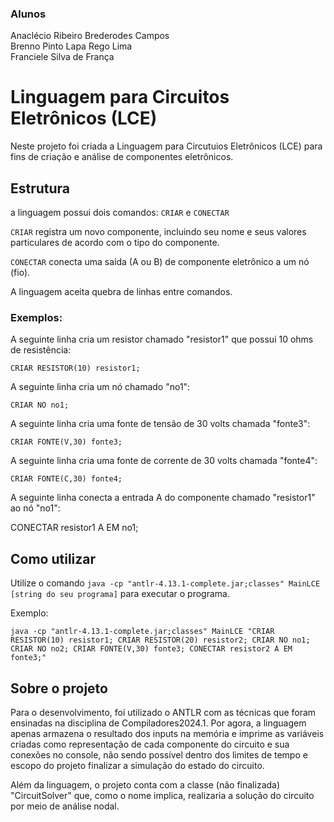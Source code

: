 ### Alunos
Anaclécio Ribeiro Brederodes Campos  
Brenno Pinto Lapa Rego Lima  
Franciele Silva de França  


# Linguagem para Circuitos Eletrônicos (LCE)
Neste projeto foi criada a Linguagem para Circutuios Eletrônicos (LCE) para fins de criação e análise de componentes eletrônicos.

## Estrutura
a linguagem possui dois comandos: `CRIAR` e `CONECTAR`

`CRIAR` registra um novo componente, incluindo seu nome e seus valores particulares de acordo com o tipo do componente.

`CONECTAR` conecta uma saída (A ou B) de componente eletrônico a um nó (fio).

A linguagem aceita quebra de linhas entre comandos.
### Exemplos:
A seguinte linha cria um resistor chamado "resistor1" que possui 10 ohms de resistência:

`CRIAR RESISTOR(10) resistor1;`

A seguinte linha cria um nó chamado "no1":

`CRIAR NO no1;`

A seguinte linha cria uma fonte de tensão de 30 volts chamada "fonte3":

`CRIAR FONTE(V,30) fonte3;`

A seguinte linha cria uma fonte de corrente de 30 volts chamada "fonte4":

`CRIAR FONTE(C,30) fonte4;`


A seguinte linha conecta a entrada A do componente chamado "resistor1" ao nó "no1":

CONECTAR resistor1 A EM no1;

## Como utilizar
Utilize o comando `java -cp "antlr-4.13.1-complete.jar;classes" MainLCE [string do seu programa]` para executar o programa.

Exemplo:

`java -cp "antlr-4.13.1-complete.jar;classes" MainLCE "CRIAR RESISTOR(10) resistor1;
CRIAR RESISTOR(20) resistor2;
CRIAR NO no1;
CRIAR NO no2;
CRIAR FONTE(V,30) fonte3;
CONECTAR resistor2 A EM fonte3;"`

## Sobre o projeto
Para o desenvolvimento, foi utilizado o ANTLR com as técnicas que foram ensinadas na disciplina de Compiladores2024.1.
Por agora, a linguagem apenas armazena o resultado dos inputs na memória e imprime as variáveis criadas como representação de cada componente do circuito e sua conexões no console, não sendo possível dentro dos limites de tempo e escopo do projeto finalizar a simulação do estado do circuito.

Além da linguagem, o projeto conta com a classe (não finalizada) "CircuitSolver" que, como o nome implica, realizaria a solução do circuito por meio de análise nodal.
